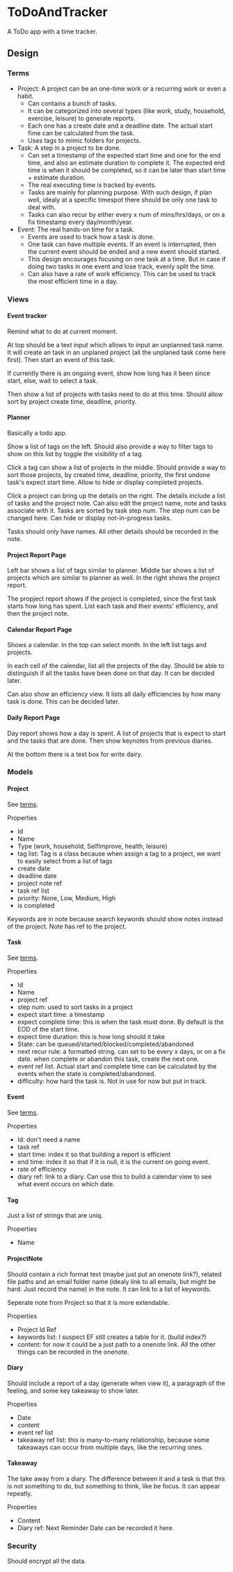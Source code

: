 # ToDoAndTracker

A ToDo app with a time tracker.

## Design

### Terms

- Project: A project can be an one-time work or a recurring work or even a habit.
  - Can contains a bunch of tasks.
  - It can be categorized into several types (like work, study, household, exercise, leisure) to generate reports.
  - Each one has a create date and a deadline date. The actual start fime can be calculated from the task.
  - Uses tags to mimic folders for projects.
- Task: A step in a project to be done.
  - Can set a timestamp of the expected start time and one for the end time, and also an estimate duration to complete it. The expected end time is when it should be completed, so it can be later than start time + estimate duration.
  - The real executing time is tracked by events.
  - Tasks are mainly for planning purpose. With such design, if plan well, idealy at a specific timespot there should be only one task to deal with.
  - Tasks can also recur by either every x num of mins/hrs/days, or on a fix timestamp every day/month/year.
- Event: The real hands-on time for a task.
  - Events are used to track how a task is done.
  - One task can have multiple events. If an event is interrupted, then the current event should be ended and a new event should started.
  - This design encourages focusing on one task at a time. But in case if doing two tasks in one event and lose track, evenly split the time.
  - Can also have a rate of work efficiency. This can be used to track the most efficient time in a day.

### Views

#### Event tracker

Remind what to do at current moment.

At top should be a text input which allows to input an unplanned task name. It will create an task in an unplaned project (all the unplaned task come here first). Then start an event of this task.

If currently there is an ongoing event, show how long has it been since start, else, wait to select a task.

Then show a list of projects with tasks need to do at this time. Should allow sort by project create time, deadline, priority.

#### Planner

Basically a todo app.

Show a list of tags on the left. Should also provide a way to filter tags to show on this list by toggle the visibility of a tag.

Click a tag can show a list of projects in the middle. Should provide a way to sort those projects, by created time, deadline, priority, the first undone task's expect start time. Allow to hide or display completed projects.

Click a project can bring up the details on the right. The details include a list of tasks and the project note. Can also edit the project name, note and tasks associate with it. Tasks are sorted by task step num. The step num can be changed here. Can hide or display not-in-progress tasks.

Tasks should only have names. All other details should be recorded in the note.

#### Project Report Page

Left bar shows a list of tags similar to planner. Middle bar shows a list of projects which are similar to planner as well. In the right shows the project report.

The propject report shows if the project is completed, since the first task starts how long has spent. List each task and their events' efficiency, and then the project note.

#### Calendar Report Page

Shows a calendar. In the top can select month. In the left list tags and projects.

In each cell of the calendar, list all the projects of the day. Should be able to distinguish if all the tasks have been done on that day. It can be decided later.

Can also show an efficiency view. It lists all daily efficiencies by how many task is done. This can be decided later.

#### Daily Report Page

Day report shows how a day is spent. A list of projects that is expect to start and the tasks that are done. Then show keynotes from previous diaries.

At the bottom there is a text box for write dairy.

### Models

#### Project

See [terms](#Terms).

Properties

- Id
- Name
- Type (work, household, SelfImprove, health, leisure)
- tag list: Tag is a class because when assign a tag to a project, we want to easily select from a list of tags
- create date
- deadline date
- project note ref
- task ref list
- priority: None, Low, Medium, High
- is completed

Keywords are in note because search keywords should show notes instead of the project. Note has ref to the project.

#### Task

See [terms](#Terms).

Properties

- Id
- Name
- project ref
- step num: used to sort tasks in a project
- expect start time: a timestamp
- expect complete time: this is when the task must done. By default is the EOD of the start time.
- expect time duration: this is how long should it take
- State: can be queued/started/blocked/completed/abandoned
- next recur rule: a formatted string. can set to be every x days, or on a fix date. when complete or abandon this task, create the next one.
- event ref list. Actual start and complete time can be calculated by the events when the state is completed/abandoned.
- difficulty: how hard the task is. Not in use for now but put in track.

#### Event

See [terms](#Terms).

Properties

- Id: don't need a name
- task ref
- start time: index it so that building a report is efficient
- end time: index it so that if it is null, it is the current on going event.
- rate of efficiency
- diary ref: link to a diary. Can use this to build a calendar view to see what event occurs on which date.

#### Tag

Just a list of strings that are uniq.

Properties

- Name

#### ProjectNote

Should contain a rich format text (maybe just put an onenote link?), related file paths and an email folder name (idealy link to all emails, but might be hard. Just record the name) in the note. It can link to a list of keywords.

Seperate note from Project so that it is more extendable.

Properties

- Project Id Ref
- keywords list: I suspect EF still creates a table for it. (build index?)
- content: for now it could be a just path to a onenote link. All the other things can be recorded in the onenote.

#### Diary

Should include a report of a day (generate when view it), a paragraph of the feeling, and some key takeaway to show later.

Properties

- Date
- content
- event ref list
- takeaway ref list: this is many-to-many relationship, because some takeaways can occur from multiple days, like the recurring ones.

#### Takeaway

The take away from a diary. The difference between it and a task is that this is not something to do, but something to think, like be focus. It can appear repeatly.

Properties

- Content
- Diary ref: Next Reminder Date can be recorded it here.

### Security

Should encrypt all the data.
